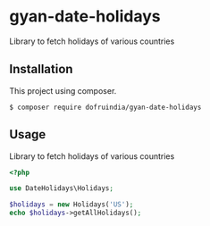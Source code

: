 # gyan-date-holidays
Library to fetch holidays of various countries

## Installation
This project using composer.
```
$ composer require dofruindia/gyan-date-holidays
```

## Usage
Library to fetch holidays of various countries
```php
<?php

use DateHolidays\Holidays;

$holidays = new Holidays('US');
echo $holidays->getAllHolidays();
```
